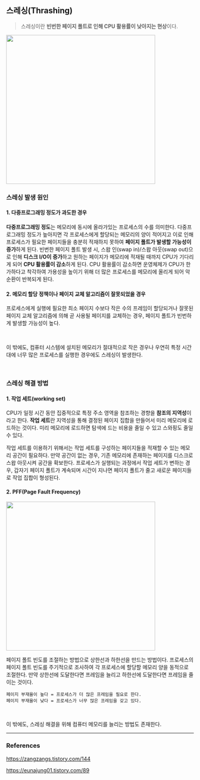 ## 스레싱(Thrashing)
> 스레싱이란 **빈번한 페이지 폴트로 인해 CPU 활용률이 낮아지는 현상**이다.

<img src="https://img1.daumcdn.net/thumb/R1280x0/?scode=mtistory2&fname=https%3A%2F%2Fblog.kakaocdn.net%2Fdn%2FVsWVK%2FbtrmKZk8Pwo%2F8zHt8LEjKaQZebHTFGD3f1%2Fimg.png" width="400">

### 스레싱 발생 원인
#### 1. 다중프로그래밍 정도가 과도한 경우
**다중프로그래밍 정도**는 메모리에 동시에 올라가있는 프로세스의 수를 의미한다. 다중프로그래밍 정도가 높아지면 각 프로세스에게 할당되는 메모리의 양이 적어지고 이로 인해 프로세스가 필요한 페이지들을 충분히 적재하지 못하여 **페이지 폴트가 발생할 가능성이 증가**하게 된다. 빈번한 페이지 폴트 발생 시, 스왑 인(swap in)/스왑 아웃(swap out)으로 인해 **디스크 I/O이 증가**하고 원하는 페이지가 메모리에 적재될 때까지 CPU가 기다리게 되어 **CPU 활용률이 감소**하게 된다.
CPU 활용률이 감소하면 운영체제가 CPU가 한가하다고 착각하여 가용성을 높이기 위해 더 많은 프로세스를 메모리에 올리게 되어 악순환이 반복되게 된다.

#### 2. 메모리 할당 정책이나 페이지 교체 알고리즘이 잘못되었을 경우
프로세스에게 실행에 필요한 최소 페이지 수보다 작은 수의 프레임이 할당되거나 잘못된 페이지 교체 알고리즘에 의해 곧 사용될 페이지를 교체하는 경우, 페이지 폴트가 빈번하게 발생할 가능성이 높다.

<br>

이 밖에도, 컴퓨터 시스템에 설치된 메모리가 절대적으로 작은 경우나 우연히 특정 시간대에 너무 많은 프로세스를 실행한 경우에도 스레싱이 발생한다.

<br>

### 스레싱 해결 방법
#### 1. 작업 세트(working set)
CPU가 일정 시간 동안 집중적으로 특정 주소 영역을 참조하는 경향을 **참조의 지역성**이라고 한다. **작업 세트**란 지역성을 통해 결정된 페이지 집합을 만들어서 미리 메모리에 로드하는 것이다. 미리 메모리에 로드하면 탐색에 드는 비용을 줄일 수 있고 스와핑도 줄일 수 있다.

작업 세트를 이용하기 위해서는 작업 세트를 구성하는 페이지들을 적재할 수 있는 메모리 공간이 필요하다. 만약 공간이 없는 경우, 기존 메모리에 존재하는 페이지를 디스크로 스왑 아웃시켜 공간을 확보한다. 프로세스가 실행되는 과정에서 작업 세트가 변하는 경우, 갑자기 페이지 폴트가 계속되며 시간이 지나면 페이지 폴트가 줄고 새로운 페이지들로 작업 집합이 형성된다.

#### 2. PFF(Page Fault Frequency)
<img src="https://img1.daumcdn.net/thumb/R1280x0/?scode=mtistory2&fname=https%3A%2F%2Fblog.kakaocdn.net%2Fdn%2Fba6BDF%2FbtrmNoR1kMb%2FvTdkrLK8BQlUO1x0zDD3Vk%2Fimg.png" width="400">

페이지 폴트 빈도를 조절하는 방법으로 상한선과 하한선을 만드는 방법이다. 프로세스의 페이지 폴트 빈도를 주기적으로 조사하여 각 프로세스에 할당할 메모리 양을 동적으로 조절한다. 만약 상한선에 도달한다면 프레임을 늘리고 하한선에 도달한다면 프레임을 줄이는 것이다.
```
페이지 부재율이 높다 = 프로세스가 더 많은 프레임을 필요로 한다.
페이지 부재율이 낮다 = 프로세스가 너무 많은 프레임을 갖고 있다.
```
<br>

이 밖에도, 스레싱 해결을 위해 컴퓨터 메모리를 늘리는 방법도 존재한다.

---
### References
https://zangzangs.tistory.com/144

https://eunajung01.tistory.com/89
